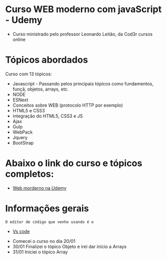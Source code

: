 # Curso WEB moderno com javaScript - Udemy

- Curso ministrado pelo professor Leonardo Leitão, da Cod3r cursos online

# Tópicos abordados

Curso com 13 tópicos:

  - Javascript - Passando pelos principais tópicos como fundamentos, funçã, objetos, arrays, etc.
  - NODE
  - ESNext
  - Conceitos sobre WEB (protocolo HTTP por exemplo)
  - HTML5 e CSS3
  - integração do HTML5, CSS3 e JS
  - Ajax
  - Gulp
  - WebPack
  - Jquery
  - BootStrap

  
# Abaixo o link do curso e tópicos completos:
* [Web morderno na Udemy](https://www.udemy.com/curso-web/)

# Informações gerais
    
    O editor de código que venho usando é o  
* [Vs code](https://code.visualstudio.com/)
 
- Comecei o curso no dia 20/01
- 30/01 Finalizei o tópico Objeto e irei dar início a Arrays
- 31/01 Iniciei o tópico Array